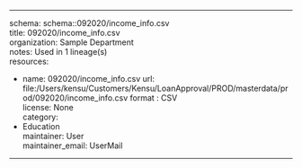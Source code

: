 


---  
schema: schema::092020/income_info.csv  
title: 092020/income_info.csv  
organization: Sample Department  
notes: Used in 1 lineage(s)  
resources:  
  - name: 092020/income_info.csv 
    url: file:/Users/kensu/Customers/Kensu/LoanApproval/PROD/masterdata/prod/092020/income_info.csv 
    format : CSV  
license: None  
category:
  - Education  
maintainer: User  
maintainer_email: UserMail  
---